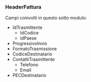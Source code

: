 ### HeaderFattura

Campi coinvolti in questo sotto modulo:

+ IdTrasmittente 
  + IdCodice
  + idPaese
+ ProgressivoInvio
+ FormatoTrasmissione
+ CodiceDestinatario
+ ContattiTrasmittente
  + Telefono
  + Email
+ PECDestinatario